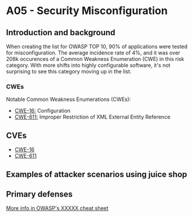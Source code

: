 # A05 - Security Misconfiguration

## Introduction and background

When creating the list for OWASP TOP 10, 90% of applications were tested for
misconfiguration. The average incidence rate of 4%, and it was over 208k
occurences of a Common Weakness Enumeration (CWE) in this risk category.
With more shifts into highly configurable software, it's not surprising to see
this category moving up in the list.

### CWEs

Notable Common Weakness Enumerations (CWEs):

- [CWE-16:](https://cwe.mitre.org/data/definitions/16.html)
Configuration
- [CWE-611:](https://cwe.mitre.org/data/definitions/611.html)
Improper Restriction of XML External Entity Reference

## CVEs

- [CWE-16](https://www.opencve.io/cve?cwe=CWE-16)
- [CWE-611](https://www.opencve.io/cve?cwe=CWE-611)

## Examples of attacker scenarios using juice shop


## Primary defenses


[More info in OWASP's XXXXX cheat sheet]()
